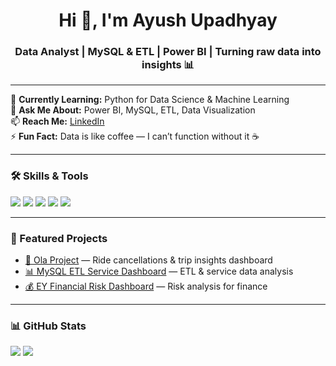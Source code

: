 <h1 align="center">Hi 👋, I'm Ayush Upadhyay</h1>
<h3 align="center">Data Analyst | MySQL & ETL | Power BI | Turning raw data into insights 📊</h3>

---

🌱 **Currently Learning:** Python for Data Science & Machine Learning  
💬 **Ask Me About:** Power BI, MySQL, ETL, Data Visualization  
📫 **Reach Me:** [LinkedIn](https://www.linkedin.com/in/ayush-upadhyay-59b0901ab/)  
⚡ **Fun Fact:** Data is like coffee — I can’t function without it ☕

---

### 🛠 Skills & Tools
<p>
<img src="https://img.shields.io/badge/SQL-MySQL-blue?style=for-the-badge&logo=mysql" />
<img src="https://img.shields.io/badge/Power%20BI-Visualization-yellow?style=for-the-badge&logo=powerbi" />
<img src="https://img.shields.io/badge/Python-Data%20Analysis-blue?style=for-the-badge&logo=python" />
<img src="https://img.shields.io/badge/ETL-Processes-green?style=for-the-badge" />
<img src="https://img.shields.io/badge/Excel-Advanced-green?style=for-the-badge&logo=microsoftexcel" />
</p>

---

### 📌 Featured Projects
- [🚖 Ola Project](https://github.com/ayushupadhyay21/Ola-Project) — Ride cancellations & trip insights dashboard
- [📊 MySQL ETL Service Dashboard](https://github.com/ayushupadhyay21/MySQL-ETL-Service-Dashboard) — ETL & service data analysis
- [💰 EY Financial Risk Dashboard](https://github.com/ayushupadhyay21/EY-Financial-Risk-Dashboard) — Risk analysis for finance

---

### 📊 GitHub Stats
<p>
<img src="https://github-readme-stats.vercel.app/api?username=ayushupadhyay21&show_icons=true&theme=tokyonight" />
<img src="https://github-readme-stats.vercel.app/api/top-langs/?username=ayushupadhyay21&layout=compact&theme=tokyonight" />
</p>
